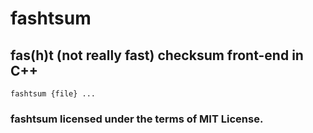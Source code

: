 # fashtsum
## fas(h)t (not really fast) checksum front-end in C++

```
fashtsum {file} ...
```

### fashtsum licensed under the terms of MIT License.
